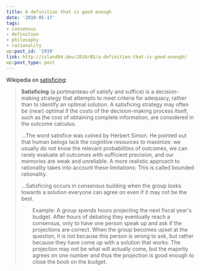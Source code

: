 ```yaml
---
title: A definition that is good enough
date: '2010-05-17'
tags:
- consensus
- definition
- philosophy
- rationality
wp:post_id: '1919'
link: http://island94.dev/2010/05/a-definition-that-is-good-enough/
wp:post_type: post
---
```


Wikipedia on <a href="http://en.wikipedia.org/wiki/Satisficing">satisficing</a>:
<blockquote><strong>Satisficing</strong> (a portmanteau of satisfy and suffice) is a decision-making strategy that attempts to meet criteria for adequacy, rather than to identify an optimal solution. A satisficing strategy may often be (near) optimal if the costs of the decision-making process itself, such as the cost of obtaining complete information, are considered in the outcome calculus.

...The word satisfice was coined by Herbert Simon. He pointed out that human beings lack the cognitive resources to maximize: we usually do not know the relevant probabilities of outcomes, we can rarely evaluate all outcomes with sufficient precision, and our memories are weak and unreliable. A more realistic approach to rationality takes into account these limitations: This is called bounded rationality.

...Satisficing occurs in consensus building when the group looks towards a solution everyone can agree on even if it may not be the best.
<p style="padding-left: 30px;">Example: A group spends hours projecting the next fiscal year's budget. After hours of debating they eventually reach a consensus, only to have one person speak up and ask if the projections are correct. When the group becomes upset at the question, it is not because this person is wrong to ask, but rather because they have come up with a solution that works. The projection may not be what will actually come, but the majority agrees on one number and thus the projection is good enough to close the book on the budget.</p>
</blockquote>
